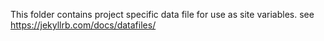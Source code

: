 This folder contains project specific data file for use as site variables.  see https://jekyllrb.com/docs/datafiles/
